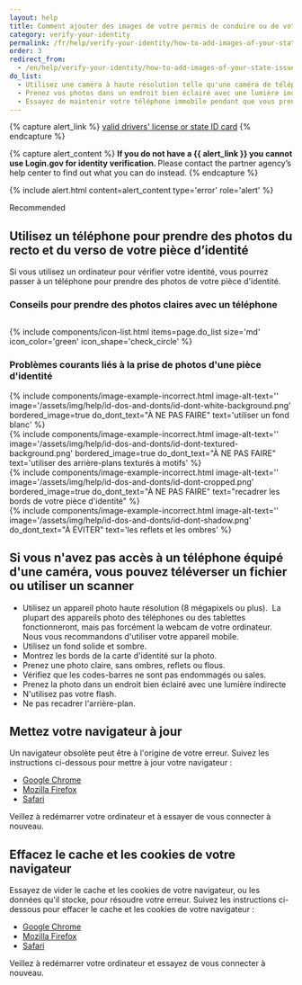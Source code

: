 ```yaml
---
layout: help
title: Comment ajouter des images de votre permis de conduire ou de votre carte d'identité de l’État
category: verify-your-identity
permalink: /fr/help/verify-your-identity/how-to-add-images-of-your-state-issued-id/
order: 3
redirect_from:
  - /en/help/verify-your-identity/how-to-add-images-of-your-state-issued-id/
do_list: 
  - Utilisez une caméra à haute résolution telle qu'une caméra de téléphone intelligent ou de tablette. La webcaméra de votre ordinateur risque de ne pas prendre de photos claires.
  - Prenez vos photos dans un endroit bien éclairé avec une lumière indirecte
  - Essayez de maintenir votre téléphone immobile pendant que vous prenez les photos. Il peut être utile de poser vos bras sur la table pour vous stabiliser.
---
```


{% capture alert_link %}
  <a href="/help/verify-your-identity/accepted-state-issued-identification/">valid drivers' license or state ID card</a>
{% endcapture %}

{% capture alert_content %}
  <strong>
    If you do not have a {{ alert_link }} you cannot use Login.gov for identity verification.
  </strong>
  Please contact the partner agency’s help center to find out what you can do instead.
{% endcapture %}

{%
  include alert.html
  content=alert_content
  type='error'
  role='alert'
%}

<span class="usa-tag usa-tag--informative">Recommended</span>
## Utilisez un téléphone pour prendre des photos du recto et du verso de votre pièce d’identité

Si vous utilisez un ordinateur pour vérifier votre identité, vous pourrez passer à un téléphone pour prendre des photos de votre pièce d'identité.

### Conseils pour prendre des photos claires avec un téléphone

<div class="grid-row grid-gap">
  <div class="tablet:grid-col">
    <img alt="" src="{{ site.baseurl }}/assets/img/help/id-dos-and-donts/id-do-front.png" />
  </div>
  <div class="tablet:grid-col">
    <img alt="" src="{{ site.baseurl }}/assets/img/help/id-dos-and-donts/id-do-back.png" />
  </div>
</div>

{%
  include components/icon-list.html
  items=page.do_list
  size='md'
  icon_color='green'
  icon_shape='check_circle'
%}

### Problèmes courants liés à la prise de photos d'une pièce d'identité

<div class="grid-row grid-gap">
  <div class="tablet:grid-col">
    {%
      include components/image-example-incorrect.html
      image-alt-text=''
      image='/assets/img/help/id-dos-and-donts/id-dont-white-background.png'
      bordered_image=true
      do_dont_text="À NE PAS FAIRE"
      text='utiliser un fond blanc'
    %}
  </div>
  <div class="tablet:grid-col">
    {%
      include components/image-example-incorrect.html
      image-alt-text=''
      image='/assets/img/help/id-dos-and-donts/id-dont-textured-background.png'
      bordered_image=true
      do_dont_text="À NE PAS FAIRE"
      text='utiliser des arrière-plans texturés à motifs'
    %}
  </div>
</div>
<div class="grid-row grid-gap">
  <div class="tablet:grid-col">
    {%
      include components/image-example-incorrect.html
      image-alt-text=''
      image='/assets/img/help/id-dos-and-donts/id-dont-cropped.png'
      bordered_image=true
      do_dont_text="À NE PAS FAIRE"
      text="recadrer les bords de votre pièce d'identité"
    %}
  </div>
  <div class="tablet:grid-col">
    {%
      include components/image-example-incorrect.html
      image-alt-text=''
      image='/assets/img/help/id-dos-and-donts/id-dont-shadow.png'
      do_dont_text="À ÉVITER"
      text='les reflets et les ombres'
    %}
  </div>
</div>

## Si vous n'avez pas accès à un téléphone équipé d'une caméra, vous pouvez téléverser un fichier ou utiliser un scanner
* Utilisez un appareil photo haute résolution (8 mégapixels ou plus).  La plupart des appareils photo des téléphones ou des tablettes fonctionneront, mais pas forcément la webcam de votre ordinateur. Nous vous recommandons d'utiliser votre appareil mobile.
* Utilisez un fond solide et sombre.
* Montrez les bords de la carte d'identité sur la photo.
* Prenez une photo claire, sans ombres, reflets ou flous.
* Vérifiez que les codes-barres ne sont pas endommagés ou sales.
* Prenez la photo dans un endroit bien éclairé avec une lumière indirecte 
* N'utilisez pas votre flash.
* Ne pas recadrer l'arrière-plan.

## Mettez votre navigateur à jour

Un navigateur obsolète peut être à l'origine de votre erreur. Suivez les instructions ci-dessous pour mettre à jour votre navigateur :

* [Google Chrome](https://support.google.com/chrome/answer/95414?co=GENIE.Platform%3DDesktop&hl=fr-CA)
* [Mozilla Firefox](https://support.mozilla.org/fr/kb/mettre-jour-firefox-derniere-version?redirectslug=update-firefox-latest-version)
* [Safari](https://support.apple.com/fr-ca/HT204416)

Veillez à redémarrer votre ordinateur et à essayer de vous connecter à nouveau.

## Effacez le cache et les cookies de votre navigateur

Essayez de vider le cache et les cookies de votre navigateur, ou les données qu'il stocke, pour résoudre votre erreur. Suivez les instructions ci-dessous pour effacer le cache et les cookies de votre navigateur :

* [Google Chrome](https://support.google.com/accounts/answer/32050?co=GENIE.Platform%3DDesktop&hl=fr)
* [Mozilla Firefox](https://support.mozilla.org/fr/kb/comment-vider-le-cache-de-firefox)
* [Safari](https://support.apple.com/fr-ca/HT201265)

Veillez à redémarrer votre ordinateur et essayez de vous connecter à nouveau.